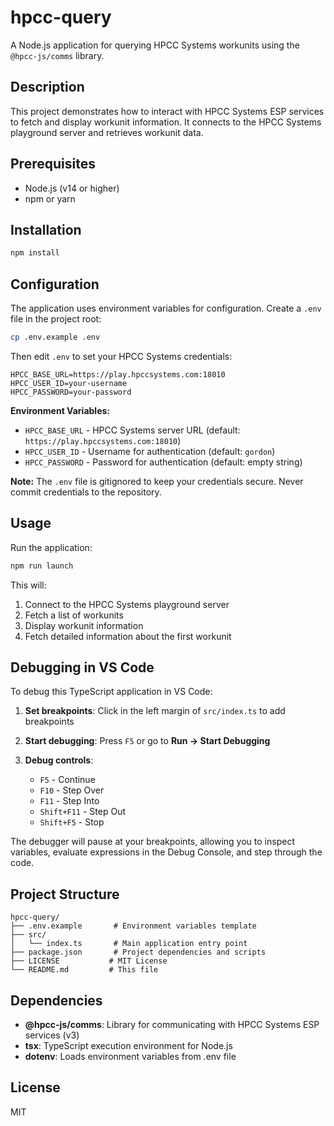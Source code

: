 # hpcc-query

A Node.js application for querying HPCC Systems workunits using the `@hpcc-js/comms` library.

## Description

This project demonstrates how to interact with HPCC Systems ESP services to fetch and display workunit information. It connects to the HPCC Systems playground server and retrieves workunit data.

## Prerequisites

- Node.js (v14 or higher)
- npm or yarn

## Installation

```bash
npm install
```

## Configuration

The application uses environment variables for configuration. Create a `.env` file in the project root:

```bash
cp .env.example .env
```

Then edit `.env` to set your HPCC Systems credentials:

```env
HPCC_BASE_URL=https://play.hpccsystems.com:18010
HPCC_USER_ID=your-username
HPCC_PASSWORD=your-password
```

**Environment Variables:**

- `HPCC_BASE_URL` - HPCC Systems server URL (default: `https://play.hpccsystems.com:18010`)
- `HPCC_USER_ID` - Username for authentication (default: `gordon`)
- `HPCC_PASSWORD` - Password for authentication (default: empty string)

**Note:** The `.env` file is gitignored to keep your credentials secure. Never commit credentials to the repository.

## Usage

Run the application:

```bash
npm run launch
```

This will:

1. Connect to the HPCC Systems playground server
2. Fetch a list of workunits
3. Display workunit information
4. Fetch detailed information about the first workunit

## Debugging in VS Code

To debug this TypeScript application in VS Code:

1. **Set breakpoints**: Click in the left margin of `src/index.ts` to add breakpoints

2. **Start debugging**: Press `F5` or go to **Run → Start Debugging**

3. **Debug controls**:
   - `F5` - Continue
   - `F10` - Step Over
   - `F11` - Step Into
   - `Shift+F11` - Step Out
   - `Shift+F5` - Stop

The debugger will pause at your breakpoints, allowing you to inspect variables, evaluate expressions in the Debug Console, and step through the code.

## Project Structure

```
hpcc-query/
├── .env.example       # Environment variables template
├── src/
│   └── index.ts       # Main application entry point
├── package.json       # Project dependencies and scripts
├── LICENSE           # MIT License
└── README.md         # This file
```

## Dependencies

- **@hpcc-js/comms**: Library for communicating with HPCC Systems ESP services (v3)
- **tsx**: TypeScript execution environment for Node.js
- **dotenv**: Loads environment variables from .env file

## License

MIT

